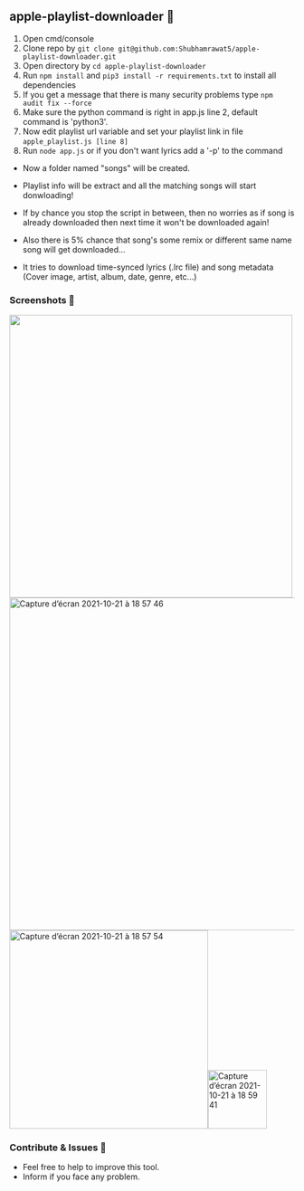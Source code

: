 ## apple-playlist-downloader 🎵

1. Open cmd/console
2. Clone repo by `git clone git@github.com:Shubhamrawat5/apple-playlist-downloader.git`
3. Open directory by `cd apple-playlist-downloader`
4. Run `npm install` and `pip3 install -r requirements.txt` to install all dependencies
5. If you get a message that there is many security problems type `npm audit fix --force` 
6. Make sure the python command is right in app.js line 2, default command is 'python3'.
7. Now edit playlist url variable and set your playlist link in file `apple_playlist.js [line 8]`
8. Run `node app.js` or if you don't want lyrics add a '-p' to the command

- Now a folder named "songs" will be created.

- Playlist info will be extract and all the matching songs will start donwloading!

- If by chance you stop the script in between, then no worries as if song is already downloaded then next time it won't be downloaded again!

- Also there is 5% chance that song's some remix or different same name song will get downloaded...

- It tries to download time-synced lyrics (.lrc file) and song metadata (Cover image, artist, album, date, genre, etc...)

### Screenshots 🚀

<img src = "https://i.ibb.co/jGkBFN6/aaaa.png" width="500"/>
<img width="588" alt="Capture d’écran 2021-10-21 à 18 57 46" src="https://user-images.githubusercontent.com/44288655/138323432-b65f9454-ad11-4a0f-be08-4c6021ae9192.png">
<img width="351" alt="Capture d’écran 2021-10-21 à 18 57 54" src="https://user-images.githubusercontent.com/44288655/138323447-54e455f2-c7d6-4f4c-b6f8-357eadc9b7e7.png"><img width="104" alt="Capture d’écran 2021-10-21 à 18 59 41" src="https://user-images.githubusercontent.com/44288655/138323663-273786da-b16d-485b-9cbf-94836baa53f2.png">


### Contribute & Issues 🚀

- Feel free to help to improve this tool.
- Inform if you face any problem.
